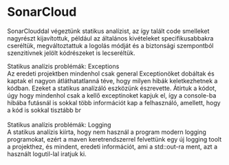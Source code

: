# SonarCloud

SonarClouddal végeztünk statikus analízist, az így talált code smelleket nagyrészt kijavítottuk, például az általános kivételeket specifikusabbakra cseréltük, megváltoztattuk a logolás módját és a biztonsági szempontból szenzitívnek jelölt kódrészeket is lecseréltük.

Statikus analízis problémák: Exceptions<br/>
Az eredeti projektben mindenhol csak general Exceptionöket dobáltak és kaptak el nagyon átláthatatlanná téve, hogy milyen hibák keletkezhetnek a kódban. Ezeket a statikus analízáló eszközünk észrevette.
Átírtuk a kódot, úgy hogy mindenhol csak a kellő exceptinoket kapjuk el, így a console-ba hibába futásnál is sokkal több információt kap a felhasználó, amellett, hogy a kód is sokkal tisztább br<br/><br/>
Statikus analízis problémák: Logging <br/> 
A statikus analízis kiírta, hogy nem használ a program modern logging programokat, ezért a maven keretrendszerrel felvettünk egy új logging toolt a projekthez, és mindent, eredeti információt, ami a std::out-ra ment, azt a használt logutil-lal iratjuk ki.

<br/>
